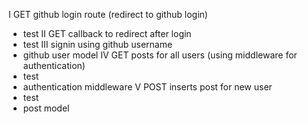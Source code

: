 I GET github login route (redirect to github login)
  - test
II GET callback to redirect after login
  - test
III signin using github username
  - github user model
IV GET posts for all users (using middleware for authentication)
  - test
  - authentication middleware
V POST inserts post for new user
  - test
  - post model